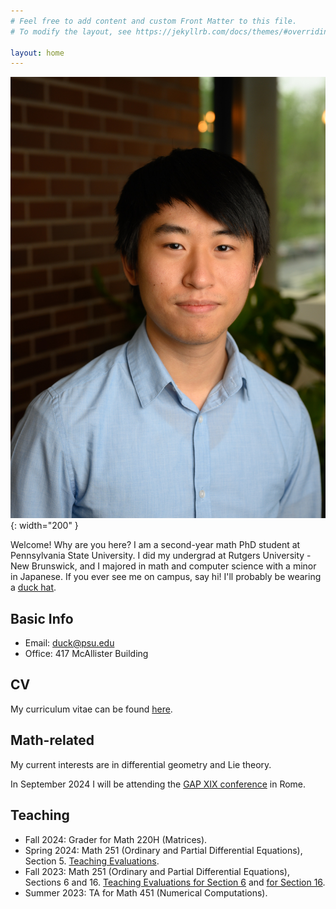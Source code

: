 ```yaml
---
# Feel free to add content and custom Front Matter to this file.
# To modify the layout, see https://jekyllrb.com/docs/themes/#overriding-theme-defaults

layout: home
---
```


![a picture of me](DSC_1230.jpg "Sangjun Ko"){: width="200" }

Welcome! Why are you here? I am a second-year math PhD student at Pennsylvania State University.  I did my undergrad at Rutgers University - New Brunswick, and I majored in math and computer science with a minor in Japanese. If you ever see me on campus, say hi! I'll probably be wearing a [duck hat](pic_duck.jpg).  

## Basic Info

- Email: <duck@psu.edu>
- Office: 417 McAllister Building

## CV

My curriculum vitae can be found [here](cv.pdf). 

## Math-related

My current interests are in differential geometry and Lie theory. 

In September 2024 I will be attending the [GAP XIX conference](https://www1.mat.uniroma1.it/~fiorenza/GAP-Rome/GAP-XIX-2024-Rome.html) in Rome. 

## Teaching

- Fall 2024: Grader for Math 220H (Matrices).
- Spring 2024: Math 251 (Ordinary and Partial Differential Equations), Section 5. [Teaching Evaluations](SEEQInstructorReport_SP24Section5.pdf).
- Fall 2023: Math 251 (Ordinary and Partial Differential Equations), Sections 6 and 16. [Teaching Evaluations for Section 6](SEEQInstructorReport_FA23Section6.pdf) and [for Section 16](SEEQInstructorReport_FA23Section16.pdf).
- Summer 2023: TA for Math 451 (Numerical Computations).